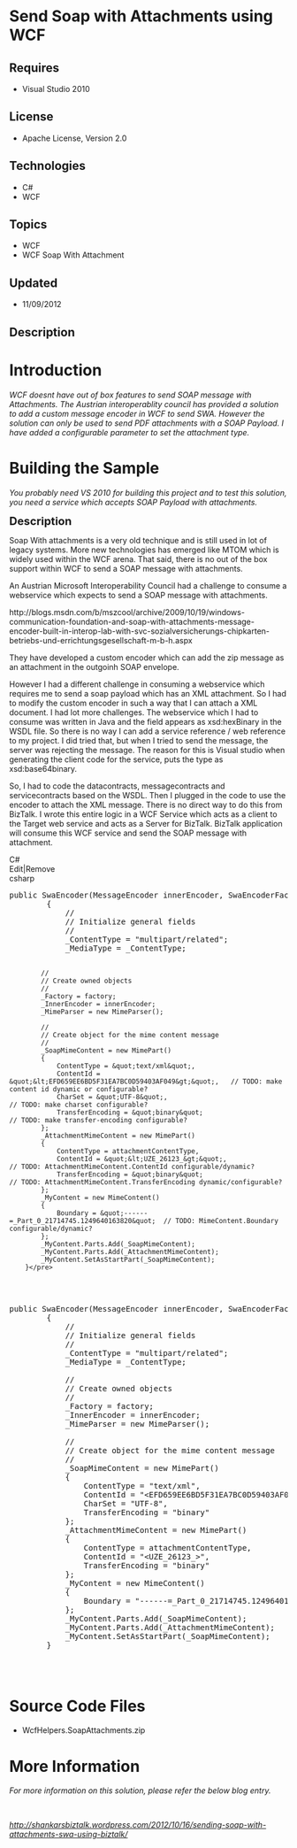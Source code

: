 # Send Soap with Attachments using WCF
## Requires
- Visual Studio 2010
## License
- Apache License, Version 2.0
## Technologies
- C#
- WCF
## Topics
- WCF
- WCF Soap With Attachment
## Updated
- 11/09/2012
## Description

<h1>Introduction</h1>
<p><em>WCF doesnt have out of box features to send SOAP message with Attachments. The Austrian interoperablity council has provided a solution to add a custom message encoder in WCF to send SWA. However the solution can only be used to send PDF attachments
 with a SOAP Payload. I have added a configurable parameter to set the attachment type.</em></p>
<h1><span>Building the Sample</span></h1>
<p><em>You probably need VS 2010 for building this project and to test this solution, you need a service which accepts SOAP Payload with attachments.</em></p>
<p><span style="font-size:20px; font-weight:bold">Description</span></p>
<p>Soap With attachments is a very old technique and is still used in lot of legacy systems. More new technologies has emerged like MTOM which is widely used within the WCF arena. That said, there is no out of the box support within WCF to send a SOAP message
 with attachments.</p>
<p>An Austrian Microsoft Interoperability Council had a challenge to consume a webservice which expects to send a SOAP message with attachments.</p>
<p>http://blogs.msdn.com/b/mszcool/archive/2009/10/19/windows-communication-foundation-and-soap-with-attachments-message-encoder-built-in-interop-lab-with-svc-sozialversicherungs-chipkarten-betriebs-und-errichtungsgesellschaft-m-b-h.aspx</p>
<p>They have developed a custom encoder which can add the zip message as an attachment in the outgoinh SOAP envelope.</p>
<p>However I had a different challenge in consuming a webservice which requires me to send a soap payload which has an XML attachment. So I had to modify the custom encoder in such a way that I can attach a XML document. I had lot more challenges. The webservice
 which I had to consume was written in Java and the field appears as xsd:hexBinary in the WSDL file. So there is no way I can add a service reference / web reference to my project. I did tried that, but when I tried to send the message, the server was rejecting
 the message. The reason for this is Visual studio when generating the client code for the service, puts the type as xsd:base64binary.</p>
<p>So, I had to code the datacontracts, messagecontracts and servicecontracts based on the WSDL. Then I plugged in the code to use the encoder to attach the XML message. There is no direct way to do this from BizTalk. I wrote this entire logic in a WCF Service
 which acts as a client to the Target web service and acts as a Server for BizTalk. BizTalk application will consume this WCF service and send the SOAP message with attachment.</p>
<div class="scriptcode">
<div class="pluginEditHolder" pluginCommand="mceScriptCode">
<div class="title"><span>C#</span></div>
<div class="pluginLinkHolder"><span class="pluginEditHolderLink">Edit</span>|<span class="pluginRemoveHolderLink">Remove</span></div>
<span class="hidden">csharp</span>
<pre class="hidden">public SwaEncoder(MessageEncoder innerEncoder, SwaEncoderFactory factory, string attachmentContentType)
        {
            //
            // Initialize general fields
            //
            _ContentType = &quot;multipart/related&quot;;
            _MediaType = _ContentType;

            //
            // Create owned objects
            //
            _Factory = factory;
            _InnerEncoder = innerEncoder;
            _MimeParser = new MimeParser();

            //
            // Create object for the mime content message
            // 
            _SoapMimeContent = new MimePart()
            {
                ContentType = &quot;text/xml&quot;,
                ContentId = &quot;&lt;EFD659EE6BD5F31EA7BC0D59403AF049&gt;&quot;,   // TODO: make content id dynamic or configurable?
                CharSet = &quot;UTF-8&quot;,                                  // TODO: make charset configurable?
                TransferEncoding = &quot;binary&quot;                         // TODO: make transfer-encoding configurable?
            };
            _AttachmentMimeContent = new MimePart()
            {
                ContentType = attachmentContentType,
                ContentId = &quot;&lt;UZE_26123_&gt;&quot;,                         // TODO: AttachmentMimeContent.ContentId configurable/dynamic?
                TransferEncoding = &quot;binary&quot;                         // TODO: AttachmentMimeContent.TransferEncoding dynamic/configurable?
            };
            _MyContent = new MimeContent()
            {
                Boundary = &quot;------=_Part_0_21714745.1249640163820&quot;  // TODO: MimeContent.Boundary configurable/dynamic?
            };
            _MyContent.Parts.Add(_SoapMimeContent);
            _MyContent.Parts.Add(_AttachmentMimeContent);
            _MyContent.SetAsStartPart(_SoapMimeContent);
        }</pre>
<div class="preview">
<pre class="csharp"><span class="cs__keyword">public</span>&nbsp;SwaEncoder(MessageEncoder&nbsp;innerEncoder,&nbsp;SwaEncoderFactory&nbsp;factory,&nbsp;<span class="cs__keyword">string</span>&nbsp;attachmentContentType)&nbsp;
&nbsp;&nbsp;&nbsp;&nbsp;&nbsp;&nbsp;&nbsp;&nbsp;{&nbsp;
&nbsp;&nbsp;&nbsp;&nbsp;&nbsp;&nbsp;&nbsp;&nbsp;&nbsp;&nbsp;&nbsp;&nbsp;<span class="cs__com">//</span>&nbsp;
&nbsp;&nbsp;&nbsp;&nbsp;&nbsp;&nbsp;&nbsp;&nbsp;&nbsp;&nbsp;&nbsp;&nbsp;<span class="cs__com">//&nbsp;Initialize&nbsp;general&nbsp;fields</span>&nbsp;
&nbsp;&nbsp;&nbsp;&nbsp;&nbsp;&nbsp;&nbsp;&nbsp;&nbsp;&nbsp;&nbsp;&nbsp;<span class="cs__com">//</span>&nbsp;
&nbsp;&nbsp;&nbsp;&nbsp;&nbsp;&nbsp;&nbsp;&nbsp;&nbsp;&nbsp;&nbsp;&nbsp;_ContentType&nbsp;=&nbsp;<span class="cs__string">&quot;multipart/related&quot;</span>;&nbsp;
&nbsp;&nbsp;&nbsp;&nbsp;&nbsp;&nbsp;&nbsp;&nbsp;&nbsp;&nbsp;&nbsp;&nbsp;_MediaType&nbsp;=&nbsp;_ContentType;&nbsp;
&nbsp;
&nbsp;&nbsp;&nbsp;&nbsp;&nbsp;&nbsp;&nbsp;&nbsp;&nbsp;&nbsp;&nbsp;&nbsp;<span class="cs__com">//</span>&nbsp;
&nbsp;&nbsp;&nbsp;&nbsp;&nbsp;&nbsp;&nbsp;&nbsp;&nbsp;&nbsp;&nbsp;&nbsp;<span class="cs__com">//&nbsp;Create&nbsp;owned&nbsp;objects</span>&nbsp;
&nbsp;&nbsp;&nbsp;&nbsp;&nbsp;&nbsp;&nbsp;&nbsp;&nbsp;&nbsp;&nbsp;&nbsp;<span class="cs__com">//</span>&nbsp;
&nbsp;&nbsp;&nbsp;&nbsp;&nbsp;&nbsp;&nbsp;&nbsp;&nbsp;&nbsp;&nbsp;&nbsp;_Factory&nbsp;=&nbsp;factory;&nbsp;
&nbsp;&nbsp;&nbsp;&nbsp;&nbsp;&nbsp;&nbsp;&nbsp;&nbsp;&nbsp;&nbsp;&nbsp;_InnerEncoder&nbsp;=&nbsp;innerEncoder;&nbsp;
&nbsp;&nbsp;&nbsp;&nbsp;&nbsp;&nbsp;&nbsp;&nbsp;&nbsp;&nbsp;&nbsp;&nbsp;_MimeParser&nbsp;=&nbsp;<span class="cs__keyword">new</span>&nbsp;MimeParser();&nbsp;
&nbsp;
&nbsp;&nbsp;&nbsp;&nbsp;&nbsp;&nbsp;&nbsp;&nbsp;&nbsp;&nbsp;&nbsp;&nbsp;<span class="cs__com">//</span>&nbsp;
&nbsp;&nbsp;&nbsp;&nbsp;&nbsp;&nbsp;&nbsp;&nbsp;&nbsp;&nbsp;&nbsp;&nbsp;<span class="cs__com">//&nbsp;Create&nbsp;object&nbsp;for&nbsp;the&nbsp;mime&nbsp;content&nbsp;message</span>&nbsp;
&nbsp;&nbsp;&nbsp;&nbsp;&nbsp;&nbsp;&nbsp;&nbsp;&nbsp;&nbsp;&nbsp;&nbsp;<span class="cs__com">//&nbsp;</span>&nbsp;
&nbsp;&nbsp;&nbsp;&nbsp;&nbsp;&nbsp;&nbsp;&nbsp;&nbsp;&nbsp;&nbsp;&nbsp;_SoapMimeContent&nbsp;=&nbsp;<span class="cs__keyword">new</span>&nbsp;MimePart()&nbsp;
&nbsp;&nbsp;&nbsp;&nbsp;&nbsp;&nbsp;&nbsp;&nbsp;&nbsp;&nbsp;&nbsp;&nbsp;{&nbsp;
&nbsp;&nbsp;&nbsp;&nbsp;&nbsp;&nbsp;&nbsp;&nbsp;&nbsp;&nbsp;&nbsp;&nbsp;&nbsp;&nbsp;&nbsp;&nbsp;ContentType&nbsp;=&nbsp;<span class="cs__string">&quot;text/xml&quot;</span>,&nbsp;
&nbsp;&nbsp;&nbsp;&nbsp;&nbsp;&nbsp;&nbsp;&nbsp;&nbsp;&nbsp;&nbsp;&nbsp;&nbsp;&nbsp;&nbsp;&nbsp;ContentId&nbsp;=&nbsp;<span class="cs__string">&quot;&lt;EFD659EE6BD5F31EA7BC0D59403AF049&gt;&quot;</span>,&nbsp;&nbsp;&nbsp;<span class="cs__com">//&nbsp;TODO:&nbsp;make&nbsp;content&nbsp;id&nbsp;dynamic&nbsp;or&nbsp;configurable?</span>&nbsp;
&nbsp;&nbsp;&nbsp;&nbsp;&nbsp;&nbsp;&nbsp;&nbsp;&nbsp;&nbsp;&nbsp;&nbsp;&nbsp;&nbsp;&nbsp;&nbsp;CharSet&nbsp;=&nbsp;<span class="cs__string">&quot;UTF-8&quot;</span>,&nbsp;&nbsp;&nbsp;&nbsp;&nbsp;&nbsp;&nbsp;&nbsp;&nbsp;&nbsp;&nbsp;&nbsp;&nbsp;&nbsp;&nbsp;&nbsp;&nbsp;&nbsp;&nbsp;&nbsp;&nbsp;&nbsp;&nbsp;&nbsp;&nbsp;&nbsp;&nbsp;&nbsp;&nbsp;&nbsp;&nbsp;&nbsp;&nbsp;&nbsp;<span class="cs__com">//&nbsp;TODO:&nbsp;make&nbsp;charset&nbsp;configurable?</span>&nbsp;
&nbsp;&nbsp;&nbsp;&nbsp;&nbsp;&nbsp;&nbsp;&nbsp;&nbsp;&nbsp;&nbsp;&nbsp;&nbsp;&nbsp;&nbsp;&nbsp;TransferEncoding&nbsp;=&nbsp;<span class="cs__string">&quot;binary&quot;</span>&nbsp;&nbsp;&nbsp;&nbsp;&nbsp;&nbsp;&nbsp;&nbsp;&nbsp;&nbsp;&nbsp;&nbsp;&nbsp;&nbsp;&nbsp;&nbsp;&nbsp;&nbsp;&nbsp;&nbsp;&nbsp;&nbsp;&nbsp;&nbsp;&nbsp;<span class="cs__com">//&nbsp;TODO:&nbsp;make&nbsp;transfer-encoding&nbsp;configurable?</span>&nbsp;
&nbsp;&nbsp;&nbsp;&nbsp;&nbsp;&nbsp;&nbsp;&nbsp;&nbsp;&nbsp;&nbsp;&nbsp;};&nbsp;
&nbsp;&nbsp;&nbsp;&nbsp;&nbsp;&nbsp;&nbsp;&nbsp;&nbsp;&nbsp;&nbsp;&nbsp;_AttachmentMimeContent&nbsp;=&nbsp;<span class="cs__keyword">new</span>&nbsp;MimePart()&nbsp;
&nbsp;&nbsp;&nbsp;&nbsp;&nbsp;&nbsp;&nbsp;&nbsp;&nbsp;&nbsp;&nbsp;&nbsp;{&nbsp;
&nbsp;&nbsp;&nbsp;&nbsp;&nbsp;&nbsp;&nbsp;&nbsp;&nbsp;&nbsp;&nbsp;&nbsp;&nbsp;&nbsp;&nbsp;&nbsp;ContentType&nbsp;=&nbsp;attachmentContentType,&nbsp;
&nbsp;&nbsp;&nbsp;&nbsp;&nbsp;&nbsp;&nbsp;&nbsp;&nbsp;&nbsp;&nbsp;&nbsp;&nbsp;&nbsp;&nbsp;&nbsp;ContentId&nbsp;=&nbsp;<span class="cs__string">&quot;&lt;UZE_26123_&gt;&quot;</span>,&nbsp;&nbsp;&nbsp;&nbsp;&nbsp;&nbsp;&nbsp;&nbsp;&nbsp;&nbsp;&nbsp;&nbsp;&nbsp;&nbsp;&nbsp;&nbsp;&nbsp;&nbsp;&nbsp;&nbsp;&nbsp;&nbsp;&nbsp;&nbsp;&nbsp;<span class="cs__com">//&nbsp;TODO:&nbsp;AttachmentMimeContent.ContentId&nbsp;configurable/dynamic?</span>&nbsp;
&nbsp;&nbsp;&nbsp;&nbsp;&nbsp;&nbsp;&nbsp;&nbsp;&nbsp;&nbsp;&nbsp;&nbsp;&nbsp;&nbsp;&nbsp;&nbsp;TransferEncoding&nbsp;=&nbsp;<span class="cs__string">&quot;binary&quot;</span>&nbsp;&nbsp;&nbsp;&nbsp;&nbsp;&nbsp;&nbsp;&nbsp;&nbsp;&nbsp;&nbsp;&nbsp;&nbsp;&nbsp;&nbsp;&nbsp;&nbsp;&nbsp;&nbsp;&nbsp;&nbsp;&nbsp;&nbsp;&nbsp;&nbsp;<span class="cs__com">//&nbsp;TODO:&nbsp;AttachmentMimeContent.TransferEncoding&nbsp;dynamic/configurable?</span>&nbsp;
&nbsp;&nbsp;&nbsp;&nbsp;&nbsp;&nbsp;&nbsp;&nbsp;&nbsp;&nbsp;&nbsp;&nbsp;};&nbsp;
&nbsp;&nbsp;&nbsp;&nbsp;&nbsp;&nbsp;&nbsp;&nbsp;&nbsp;&nbsp;&nbsp;&nbsp;_MyContent&nbsp;=&nbsp;<span class="cs__keyword">new</span>&nbsp;MimeContent()&nbsp;
&nbsp;&nbsp;&nbsp;&nbsp;&nbsp;&nbsp;&nbsp;&nbsp;&nbsp;&nbsp;&nbsp;&nbsp;{&nbsp;
&nbsp;&nbsp;&nbsp;&nbsp;&nbsp;&nbsp;&nbsp;&nbsp;&nbsp;&nbsp;&nbsp;&nbsp;&nbsp;&nbsp;&nbsp;&nbsp;Boundary&nbsp;=&nbsp;<span class="cs__string">&quot;------=_Part_0_21714745.1249640163820&quot;</span>&nbsp;&nbsp;<span class="cs__com">//&nbsp;TODO:&nbsp;MimeContent.Boundary&nbsp;configurable/dynamic?</span>&nbsp;
&nbsp;&nbsp;&nbsp;&nbsp;&nbsp;&nbsp;&nbsp;&nbsp;&nbsp;&nbsp;&nbsp;&nbsp;};&nbsp;
&nbsp;&nbsp;&nbsp;&nbsp;&nbsp;&nbsp;&nbsp;&nbsp;&nbsp;&nbsp;&nbsp;&nbsp;_MyContent.Parts.Add(_SoapMimeContent);&nbsp;
&nbsp;&nbsp;&nbsp;&nbsp;&nbsp;&nbsp;&nbsp;&nbsp;&nbsp;&nbsp;&nbsp;&nbsp;_MyContent.Parts.Add(_AttachmentMimeContent);&nbsp;
&nbsp;&nbsp;&nbsp;&nbsp;&nbsp;&nbsp;&nbsp;&nbsp;&nbsp;&nbsp;&nbsp;&nbsp;_MyContent.SetAsStartPart(_SoapMimeContent);&nbsp;
&nbsp;&nbsp;&nbsp;&nbsp;&nbsp;&nbsp;&nbsp;&nbsp;}</pre>
</div>
</div>
</div>
<h1><span>Source Code Files</span></h1>
<ul>
<li><span>WcfHelpers.SoapAttachments.zip</span> </li></ul>
<h1>More Information</h1>
<p><em>For more information on this solution, please refer the below blog entry.</em></p>
<p>&nbsp;</p>
<p><em><a href="http://shankarsbiztalk.wordpress.com/2012/10/16/sending-soap-with-attachments-swa-using-biztalk/">http://shankarsbiztalk.wordpress.com/2012/10/16/sending-soap-with-attachments-swa-using-biztalk/</a><br>
</em></p>
